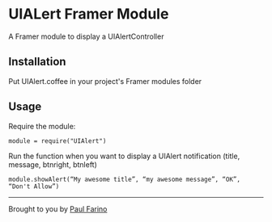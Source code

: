 # UIALert Framer Module
A Framer module to display a UIAlertController

## Installation
Put UIAlert.coffee in your project's Framer modules folder

## Usage
Require the module:
````
module = require("UIAlert")
````

Run the function when you want to display a UIAlert notification (title, message, btnright, btnleft)
````
module.showAlert(“My awesome title”, “my awesome message”, “OK”, “Don't Allow”)
````

-------------
Brought to you by [Paul Farino](https://github.com/paulfarino)
